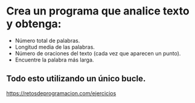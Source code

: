 # Crea un programa que analice texto y obtenga:

-   Número total de palabras.
-   Longitud media de las palabras.
-   Número de oraciones del texto (cada vez que aparecen un punto).
-   Encuentre la palabra más larga.

## Todo esto utilizando un único bucle.

https://retosdeprogramacion.com/ejercicios
